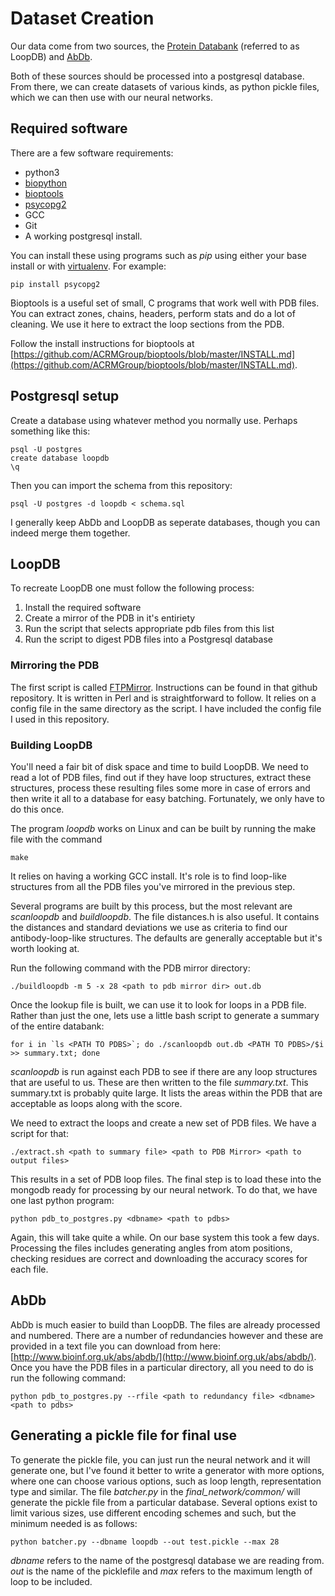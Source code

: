 # Dataset Creation

Our data come from two sources, the [Protein Databank](https://www.wwpdb.org/) (referred to as LoopDB) and [AbDb](http://www.bioinf.org.uk/abs/abdb/).

Both of these sources should be processed into a postgresql database. From there, we can create datasets of various kinds, as python pickle files, which we can then use with our neural networks.


## Required software

There are a few software requirements:

* python3
* [biopython](https://biopython.org/) 
* [bioptools](https://github.com/ACRMGroup/bioptools)
* [psycopg2](http://initd.org/psycopg/)
* GCC
* Git
* A working postgresql install.

You can install these using programs such as *pip* using either your base install or with [virtualenv](https://virtualenv.pypa.io/en/stable/). For example:

    pip install psycopg2

Bioptools is a useful set of small, C programs that work well with PDB files. You can extract zones, chains, headers, perform stats and do a lot of cleaning. We use it here to extract the loop sections from the PDB.

Follow the install instructions for bioptools at [https://github.com/ACRMGroup/bioptools/blob/master/INSTALL.md](https://github.com/ACRMGroup/bioptools/blob/master/INSTALL.md).

## Postgresql setup

Create a database using whatever method you normally use. Perhaps something like this:

    psql -U postgres
    create database loopdb
    \q

Then you can import the schema from this repository:

    psql -U postgres -d loopdb < schema.sql

I generally keep AbDb and LoopDB as seperate databases, though you can indeed merge them together.

## LoopDB 

To recreate LoopDB one must follow the following process:

1. Install the required software
2. Create a mirror of the PDB in it's entiriety
3. Run the script that selects appropriate pdb files from this list
4. Run the script to digest PDB files into a Postgresql database

### Mirroring the PDB

The first script is called [FTPMirror](https://github.com/AndrewCRMartin/bioscripts/tree/master/ftpmirror). Instructions can be found in that github repository. It is written in Perl and is straightforward to follow. It relies on a config file in the same directory as the script. I have included the config file I used in this repository.

### Building LoopDB

You'll need a fair bit of disk space and time to build LoopDB. We need to read a lot of PDB files, find out if they have loop structures, extract these structures, process these resulting files some more in case of errors and then write it all to a database for easy batching. Fortunately, we only have to do this once.

The program *loopdb* works on Linux and can be built by running the make file with the command

    make

It relies on having a working GCC install. It's role is to find loop-like structures from all the PDB files you've mirrored in the previous step. 

Several programs are built by this process, but the most relevant are *scanloopdb* and *buildloopdb*. The file distances.h is also useful. It contains the distances and standard deviations we use as criteria to find our antibody-loop-like structures. The defaults are generally acceptable but it's worth looking at.

Run the following command with the PDB mirror directory:

    ./buildloopdb -m 5 -x 28 <path to pdb mirror dir> out.db

Once the lookup file is built, we can use it to look for loops in a PDB file. Rather than just the one, lets use a little bash script to generate a summary of the entire databank:

    for i in `ls <PATH TO PDBS>`; do ./scanloopdb out.db <PATH TO PDBS>/$i >> summary.txt; done
 
*scanloopdb* is run against each PDB to see if there are any loop structures that are useful to us. These are then written to the file *summary.txt*. This summary.txt is probably quite large. It lists the areas within the PDB that are acceptable as loops along with the score.

We need to extract the loops and create a new set of PDB files. We have a script for that:

    ./extract.sh <path to summary file> <path to PDB Mirror> <path to output files>

This results in a set of PDB loop files. The final step is to load these into the mongodb ready for processing by our neural network. To do that, we have one last python program:


    python pdb_to_postgres.py <dbname> <path to pdbs>

Again, this will take quite a while. On our base system this took a few days. Processing the files includes generating angles from atom positions, checking residues are correct and downloading the accuracy scores for each file.

## AbDb

AbDb is much easier to build than LoopDB. The files are already processed and numbered. There are a number of redundancies however and these are provided in a text file you can download from here: [http://www.bioinf.org.uk/abs/abdb/](http://www.bioinf.org.uk/abs/abdb/). Once you have the PDB files in a particular directory, all you need to do is run the following command:

    python pdb_to_postgres.py --rfile <path to redundancy file> <dbname> <path to pdbs>

## Generating a pickle file for final use

To generate the pickle file, you can just run the neural network and it will generate one, but I've found it better to write a generator with more options, where one can choose various options, such as loop length, representation type and similar. The file *batcher.py* in the *final_network/common/* will generate the pickle file from a particular database. Several options exist to limit various sizes, use different encoding schemes and such, but the minimum needed is as follows:

    python batcher.py --dbname loopdb --out test.pickle --max 28

*dbname* refers to the name of the postgresql database we are reading from. *out* is the name of the picklefile and *max* refers to the maximum length of loop to be included.

